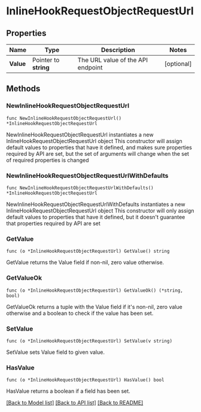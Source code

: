 # InlineHookRequestObjectRequestUrl

## Properties

Name | Type | Description | Notes
------------ | ------------- | ------------- | -------------
**Value** | Pointer to **string** | The URL value of the API endpoint | [optional] 

## Methods

### NewInlineHookRequestObjectRequestUrl

`func NewInlineHookRequestObjectRequestUrl() *InlineHookRequestObjectRequestUrl`

NewInlineHookRequestObjectRequestUrl instantiates a new InlineHookRequestObjectRequestUrl object
This constructor will assign default values to properties that have it defined,
and makes sure properties required by API are set, but the set of arguments
will change when the set of required properties is changed

### NewInlineHookRequestObjectRequestUrlWithDefaults

`func NewInlineHookRequestObjectRequestUrlWithDefaults() *InlineHookRequestObjectRequestUrl`

NewInlineHookRequestObjectRequestUrlWithDefaults instantiates a new InlineHookRequestObjectRequestUrl object
This constructor will only assign default values to properties that have it defined,
but it doesn't guarantee that properties required by API are set

### GetValue

`func (o *InlineHookRequestObjectRequestUrl) GetValue() string`

GetValue returns the Value field if non-nil, zero value otherwise.

### GetValueOk

`func (o *InlineHookRequestObjectRequestUrl) GetValueOk() (*string, bool)`

GetValueOk returns a tuple with the Value field if it's non-nil, zero value otherwise
and a boolean to check if the value has been set.

### SetValue

`func (o *InlineHookRequestObjectRequestUrl) SetValue(v string)`

SetValue sets Value field to given value.

### HasValue

`func (o *InlineHookRequestObjectRequestUrl) HasValue() bool`

HasValue returns a boolean if a field has been set.


[[Back to Model list]](../README.md#documentation-for-models) [[Back to API list]](../README.md#documentation-for-api-endpoints) [[Back to README]](../README.md)


